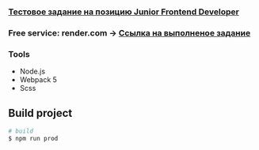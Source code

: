 ### [Тестовое задание на позицию Junior Frontend Developer](https://docs.google.com/document/d/1rciG4uHU2B5N8b7VjThHVZNCYHi_uTKu2DYH6YpRlOo/edit)

### Free service: render.com -> [Ссылка на выполненое задание](https://unimechanic-task-frontend.onrender.com/)

### Tools
- Node.js
- Webpack 5
- Scss


## Build project

```bash
# build
$ npm run prod
```